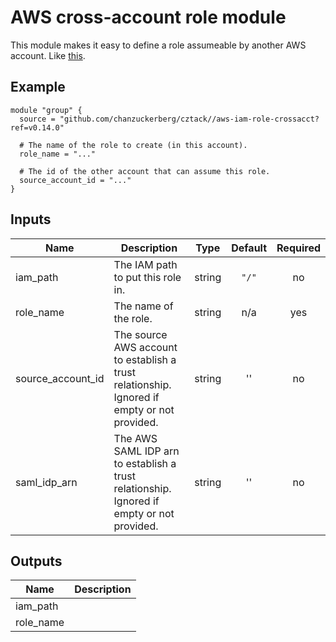 # AWS cross-account role module

This module makes it easy to define a role assumeable by another AWS account. Like [this](https://docs.aws.amazon.com/IAM/latest/UserGuide/tutorial_cross-account-with-roles.html).

## Example

```hcl
module "group" {
  source = "github.com/chanzuckerberg/cztack//aws-iam-role-crossacct?ref=v0.14.0"

  # The name of the role to create (in this account).
  role_name = "..."

  # The id of the other account that can assume this role.
  source_account_id = "..."
}
```

<!-- START -->
## Inputs

| Name | Description | Type | Default | Required |
|------|-------------|:----:|:-----:|:-----:|
| iam\_path | The IAM path to put this role in. | string | `"/"` | no |
| role\_name | The name of the role. | string | n/a | yes |
| source\_account\_id | The source AWS account to establish a trust relationship. Ignored if empty or not provided. | string | '' | no |
| saml\_idp\_arn | The AWS SAML IDP arn to establish a trust relationship. Ignored if empty or not provided. | string | '' | no |

## Outputs

| Name | Description |
|------|-------------|
| iam\_path |  |
| role\_name |  |

<!-- END -->
